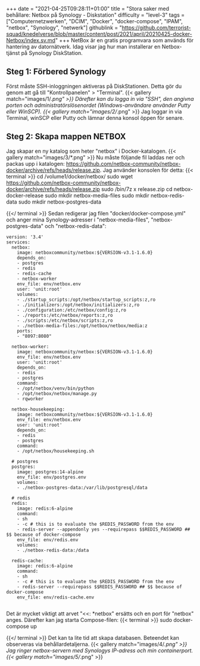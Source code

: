 +++
date = "2021-04-25T09:28:11+01:00"
title = "Stora saker med behållare: Netbox på Synology - Diskstation"
difficulty = "level-3"
tags = ["Computernetzwerken", "DCIM", "Docker", "docker-compose", "IPAM", "netbox", "Synology", "netwerk"]
githublink = "https://github.com/terrorist-squad/knedelverse/blob/master/content/post/2021/april/20210425-docker-Netbox/index.sv.md"
+++
NetBox är en gratis programvara som används för hantering av datornätverk. Idag visar jag hur man installerar en Netbox-tjänst på Synology DiskStation.
## Steg 1: Förbered Synology
Först måste SSH-inloggningen aktiveras på DiskStationen. Detta gör du genom att gå till "Kontrollpanelen" > "Terminal".
{{< gallery match="images/1/*.png" >}}
Därefter kan du logga in via "SSH", den angivna porten och administratörslösenordet (Windows-användare använder Putty eller WinSCP).
{{< gallery match="images/2/*.png" >}}
Jag loggar in via Terminal, winSCP eller Putty och lämnar denna konsol öppen för senare.
## Steg 2: Skapa mappen NETBOX
Jag skapar en ny katalog som heter "netbox" i Docker-katalogen.
{{< gallery match="images/3/*.png" >}}
Nu måste följande fil laddas ner och packas upp i katalogen: https://github.com/netbox-community/netbox-docker/archive/refs/heads/release.zip. Jag använder konsolen för detta:
{{< terminal >}}
cd /volume1/docker/netbox/
sudo wget https://github.com/netbox-community/netbox-docker/archive/refs/heads/release.zip
sudo /bin/7z x release.zip
cd netbox-docker-release
sudo mkdir netbox-media-files
sudo mkdir netbox-redis-data
sudo mkdir netbox-postgres-data

{{</ terminal >}}
Sedan redigerar jag filen "docker/docker-compose.yml" och anger mina Synology-adresser i "netbox-media-files", "netbox-postgres-data" och "netbox-redis-data":
```
version: '3.4'
services:
  netbox: 
    image: netboxcommunity/netbox:${VERSION-v3.1-1.6.0}
    depends_on:
    - postgres
    - redis
    - redis-cache
    - netbox-worker
    env_file: env/netbox.env
    user: 'unit:root'
    volumes:
    - ./startup_scripts:/opt/netbox/startup_scripts:z,ro
    - ./initializers:/opt/netbox/initializers:z,ro
    - ./configuration:/etc/netbox/config:z,ro
    - ./reports:/etc/netbox/reports:z,ro
    - ./scripts:/etc/netbox/scripts:z,ro
    - ./netbox-media-files:/opt/netbox/netbox/media:z
    ports:
    - "8097:8080"
    
  netbox-worker:
    image: netboxcommunity/netbox:${VERSION-v3.1-1.6.0}
    env_file: env/netbox.env
    user: 'unit:root'
    depends_on:
    - redis
    - postgres
    command:
    - /opt/netbox/venv/bin/python
    - /opt/netbox/netbox/manage.py
    - rqworker

  netbox-housekeeping:
    image: netboxcommunity/netbox:${VERSION-v3.1-1.6.0}
    env_file: env/netbox.env
    user: 'unit:root'
    depends_on:
    - redis
    - postgres
    command:
    - /opt/netbox/housekeeping.sh

  # postgres
  postgres:
    image: postgres:14-alpine
    env_file: env/postgres.env
    volumes:
    - ./netbox-postgres-data:/var/lib/postgresql/data

  # redis
  redis:
    image: redis:6-alpine
    command:
    - sh
    - -c # this is to evaluate the $REDIS_PASSWORD from the env
    - redis-server --appendonly yes --requirepass $$REDIS_PASSWORD ## $$ because of docker-compose
    env_file: env/redis.env
    volumes:
    - ./netbox-redis-data:/data

  redis-cache:
    image: redis:6-alpine
    command:
    - sh
    - -c # this is to evaluate the $REDIS_PASSWORD from the env
    - redis-server --requirepass $$REDIS_PASSWORD ## $$ because of docker-compose
    env_file: env/redis-cache.env


```
Det är mycket viktigt att arvet "<<: *netbox" ersätts och en port för "netbox" anges. Därefter kan jag starta Compose-filen:
{{< terminal >}}
sudo docker-compose up

{{</ terminal >}}
Det kan ta lite tid att skapa databasen. Beteendet kan observeras via behållardetaljerna.
{{< gallery match="images/4/*.png" >}}
Jag ringer netbox-servern med Synologys IP-adress och min containerport.
{{< gallery match="images/5/*.png" >}}
